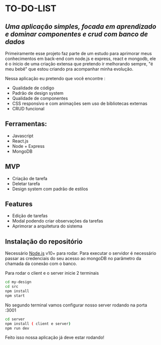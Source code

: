 # TO-DO-LIST
## _Uma aplicação simples, focada em aprendizado e dominar componentes e crud com banco de dados_

Primeiramente esse projeto faz parte de um estudo para aprimorar meus conhecimentos em back-end com node.js e express, react e mongodb, ele é o ínicio de uma criação extensa que pretendo ir melhorando sempre, "é meu bebê" que estou criando pra acompanhar minha evolução.

Nessa aplicação eu pretendo que você encontre :

- Qualidade de código
- Padrão de design system
- Qualidade de componentes
- CSS responsivo e com animações sem uso de bibliotecas externas
- CRUD funcional

## Ferramentas:
- Javascript
- React.js
- Node + Express
- MongoDB

## MVP

- Criação de tarefa 
- Deletar tarefa
- Design system com padrão de estilos

## Features 
- Edição de tarefas
- Modal podendo criar observações da tarefas
- Aprimorar a arquitetura do sistema

## Instalação do repositório

Necessário  [Node.js](https://nodejs.org/) v10+ para rodar.
Para executar o servidor é necessário passar as credenciais do seu acesso ao mongoDB no parâmetro da chamada da conexão com o banco.

Para rodar o client e o server inicie 2 terminais

```sh
cd my-design
cd src
npm install
npm start 
```
No segundo terminal vamos configurar nosso server rodando na porta :3001
``` sh
cd server
npm install ( client e server)
npm run dev
```
Feito isso nossa aplicação já deve estar rodando! 
